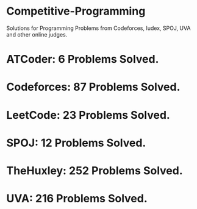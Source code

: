 # Competitive-Programming
Solutions for Programming Problems from Codeforces, Iudex, SPOJ, UVA and other online judges.

# ATCoder: 6 Problems Solved.
# Codeforces: 87 Problems Solved.
# LeetCode: 23 Problems Solved.
# SPOJ: 12 Problems Solved.
# TheHuxley: 252 Problems Solved.
# UVA: 216 Problems Solved.

